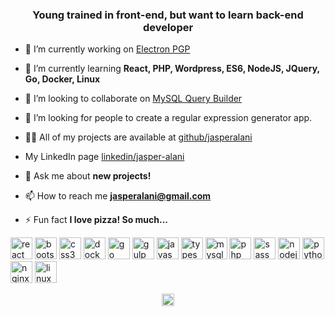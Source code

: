 <h3 align="center">Young trained in front-end, but want to learn back-end developer</h3>

- 🔭 I’m currently working on [Electron PGP](https://github.com/jasperalani/electron-pgp)

- 🌱 I’m currently learning **React, PHP, Wordpress, ES6, NodeJS, JQuery, Go, Docker, Linux**

- 👯 I’m looking to collaborate on [MySQL Query Builder](https://github.com/jasperalani/mysql-query-builder)

- 🤔 I’m looking for people to create a regular expression generator app.

- 👨‍💻 All of my projects are available at [github/jasperalani](https://github.com/jasperalani/)

- My LinkedIn page [linkedin/jasper-alani](https://www.linkedin.com/in/jasper-alani-08b80a139)

- 💬 Ask me about **new projects!**

- 📫 How to reach me **jasperalani@gmail.com**

- ⚡ Fun fact **I love pizza! So much...**

<p align="left"><img src="https://devicons.github.io/devicon/devicon.git/icons/react/react-original-wordmark.svg" alt="react" width="35" height="35"/> 
<img src="https://devicons.github.io/devicon/devicon.git/icons/bootstrap/bootstrap-plain.svg" alt="bootstrap" width="35" height="35"/> 
<img src="https://devicons.github.io/devicon/devicon.git/icons/css3/css3-original-wordmark.svg" alt="css3" width="35" height="35"/>
 <img src="https://devicons.github.io/devicon/devicon.git/icons/docker/docker-original-wordmark.svg" alt="docker" width="35" height="35"/>
  <img src="https://devicons.github.io/devicon/devicon.git/icons/go/go-original.svg" alt="go" width="35" height="35"/> 
  <img src="https://devicons.github.io/devicon/devicon.git/icons/gulp/gulp-plain.svg" alt="gulp" width="35" height="35"/>
   <img src="https://devicons.github.io/devicon/devicon.git/icons/javascript/javascript-original.svg" alt="javascript" width="35" height="35"/>
    <img src="https://devicons.github.io/devicon/devicon.git/icons/typescript/typescript-original.svg" alt="typescript" width="35" height="35"/>
     <img src="https://devicons.github.io/devicon/devicon.git/icons/mysql/mysql-original-wordmark.svg" alt="mysql" width="35" height="35"/> <img src="https://devicons.github.io/devicon/devicon.git/icons/php/php-original.svg" alt="php" width="35" height="35"/> <img src="https://devicons.github.io/devicon/devicon.git/icons/sass/sass-original.svg" alt="sass" width="35" height="35"/> <img src="https://devicons.github.io/devicon/devicon.git/icons/nodejs/nodejs-original-wordmark.svg" alt="nodejs" width="35" height="35"/> <img src="https://devicons.github.io/devicon/devicon.git/icons/python/python-original-wordmark.svg" alt="python" width="35" height="35"/> <img src="https://devicons.github.io/devicon/devicon.git/icons/nginx/nginx-original.svg" alt="nginx" width="35" height="35"/> <img src="https://devicons.github.io/devicon/devicon.git/icons/linux/linux-original.svg" alt="linux" width="35" height="35"/></p><p align="center">
<a href="https://linkedin.com/in/jasper-alani-08b80a139" target="blank"><img align="center" src="https://cdn.jsdelivr.net/npm/simple-icons@3.0.1/icons/linkedin.svg" alt="jasper-alani-08b80a139" height="20" width="20" /></a>
</p>
